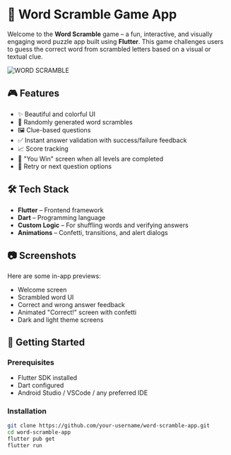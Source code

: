 # 🧩 Word Scramble Game App

Welcome to the **Word Scramble** game – a fun, interactive, and visually engaging word puzzle app built using **Flutter**. This game challenges users to guess the correct word from scrambled letters based on a visual or textual clue.

![WORD SCRAMBLE](https://github.com/user-attachments/assets/50524417-528f-4b67-a125-01cafade5627)




## 🎮 Features

- ✨ Beautiful and colorful UI
- 🔀 Randomly generated word scrambles
- 🖼️ Clue-based questions 
- ✅ Instant answer validation with success/failure feedback
- 📈 Score tracking
- 🎉 "You Win" screen when all levels are completed
- 🔁 Retry or next question options

## 🛠️ Tech Stack

- **Flutter** – Frontend framework
- **Dart** – Programming language
- **Custom Logic** – For shuffling words and verifying answers
- **Animations** – Confetti, transitions, and alert dialogs

## 📷 Screenshots

Here are some in-app previews:
- Welcome screen
- Scrambled word UI
- Correct and wrong answer feedback
- Animated "Correct!" screen with confetti
- Dark and light theme screens

## 🚀 Getting Started

### Prerequisites

- Flutter SDK installed
- Dart configured
- Android Studio / VSCode / any preferred IDE

### Installation

```bash
git clone https://github.com/your-username/word-scramble-app.git
cd word-scramble-app
flutter pub get
flutter run
